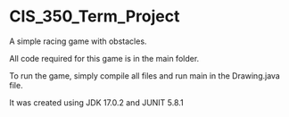 # CIS_350_Term_Project
A simple racing game with obstacles.

All code required for this game is in the main folder.

To run the game, simply compile all files and run main in the Drawing.java file.

It was created using JDK 17.0.2 and JUNIT 5.8.1
